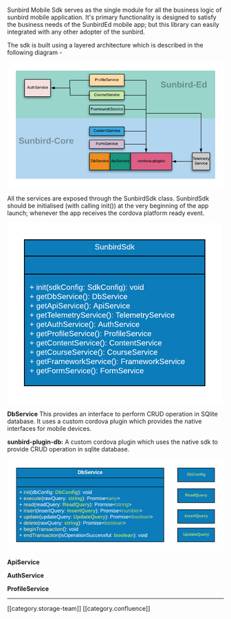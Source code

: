 Sunbird Mobile Sdk serves as the single module for all the business logic of sunbird mobile application. It's primary functionality is designed to satisfy the business needs of the SunbirdEd mobile app; but this library can easily integrated with any other adopter of the sunbird.

The sdk is built using a layered architecture which is described in the following diagram - 

![](images/storage/sdk.png)

All the services are exposed through the SunbirdSdk class. SunbirdSdk should be initialised (with calling init()) at the very beginning of the app launch; whenever the app receives the cordova platform ready event.   



![](images/storage/sunbirdsdk_api.png)

 **DbService** This provides an interface to perform CRUD operation in SQlite database. It uses a custom cordova plugin which provides the native interfaces for mobile devices.

 **sunbird-plugin-db:**  A custom cordova plugin which uses the native sdk to provide CRUD operation in sqlite database.



![](images/storage/db_1.png)

 **ApiService** 

 **AuthService** 

 **ProfileService** 















*****

[[category.storage-team]] 
[[category.confluence]] 
